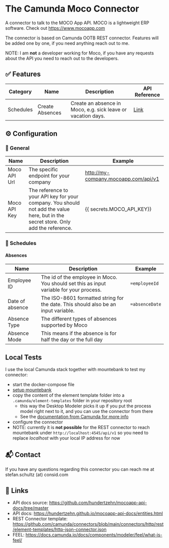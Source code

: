 # The Camunda Moco Connector

A connector to talk to the MOCO App API. MOCO is a lightweight ERP software. Check out https://www.mocoapp.com

The connector is based on Camunda OOTB REST connector. Features will be added one by one, if you need anything reach out to me.

NOTE: I am **not** a developer working for Moco, if you have any requests about the API you need to reach out to the developers.

## ✅ Features
| Category  | Name            | Description                                                  | API Reference                                                                                  | 
|-----------|-----------------|--------------------------------------------------------------|------------------------------------------------------------------------------------------------|
| Schedules | Create Absences | Create an absence in Moco, e.g. sick leave or vacation days. | [Link](https://hundertzehn.github.io/mocoapp-api-docs/sections/schedules.html#post-schedules)  |

## ⚙️ Configuration

### 📍 General
| Name            | Description                                                                                                                         | Example                              |
|-----------------|-------------------------------------------------------------------------------------------------------------------------------------|--------------------------------------|
| Moco API Url    | The specific endpoint for your company                                                                                              | http://my-company.mocoapp.com/api/v1 |
| Moco API Key    | The reference to your API key for your company. You should not add the value here, but in the secret store. Only add the reference. | {{ secrets.MOCO_API_KEY}}            | 

### 📆 Schedules

#### Absences

| Name            | Description                                                                                                                         | Example          |
|-----------------|-------------------------------------------------------------------------------------------------------------------------------------|------------------|
| Employee ID     | The id of the employee in Moco. You should set this as input variable for your process.                                             | `=employeeId`    |
| Date of absence | The ISO-8601 formatted string for the date. This should also be an input variable.                                                  | `=absenceDate`   |
| Absence Type    | The different types of absences supported by Moco                                                                                   | <Dropdown Value> |
| Absence Mode    | This means if the absence is for half the day or the full day                                                                       | <Dropdown Value> |

## Local Tests

I use the local Camunda stack together with mountebank to test my connector:

* start the docker-compose file
* [setup mountebank](mountebank/README.md)
* copy the content of the element template folder into a `.camunda/element-templates` folder in your repository root
  * this way the Desktop Modeler picks it up if you put the process model right next to it, and you can use the connector from there
  * See the [documentation from Camunda for more info](https://docs.camunda.io/docs/components/modeler/desktop-modeler/element-templates/configuring-templates/)
* configure the connector
* NOTE: currently it is **not possible** for the REST connector to reach mountebank under `http://localhost:4545/api/v1` 
so you need to replace _localhost_ with your local IP address for now

## 📬 Contact

If you have any questions regarding this connector you can reach me at stefan.schultz (at) consid.com

## 🔗 Links
* API docs source: https://github.com/hundertzehn/mocoapp-api-docs/tree/master
* API docs: https://hundertzehn.github.io/mocoapp-api-docs/entities.html
* REST Connector template: https://github.com/camunda/connectors/blob/main/connectors/http/rest/element-templates/http-json-connector.json
* FEEL: https://docs.camunda.io/docs/components/modeler/feel/what-is-feel/
